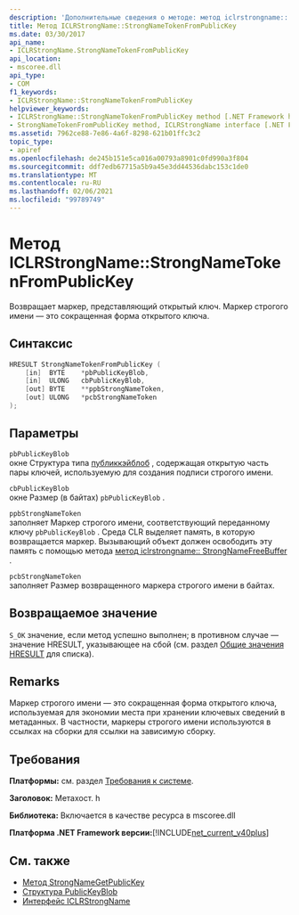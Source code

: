 ```yaml
---
description: 'Дополнительные сведения о методе: метод iclrstrongname:: StrongNameTokenFromPublicKey'
title: Метод ICLRStrongName::StrongNameTokenFromPublicKey
ms.date: 03/30/2017
api_name:
- ICLRStrongName.StrongNameTokenFromPublicKey
api_location:
- mscoree.dll
api_type:
- COM
f1_keywords:
- ICLRStrongName::StrongNameTokenFromPublicKey
helpviewer_keywords:
- ICLRStrongName::StrongNameTokenFromPublicKey method [.NET Framework hosting]
- StrongNameTokenFromPublicKey method, ICLRStrongName interface [.NET Framework hosting]
ms.assetid: 7962ce88-7e86-4a6f-8298-621b01ffc3c2
topic_type:
- apiref
ms.openlocfilehash: de245b151e5ca016a00793a8901c0fd990a3f804
ms.sourcegitcommit: ddf7edb67715a5b9a45e3dd44536dabc153c1de0
ms.translationtype: MT
ms.contentlocale: ru-RU
ms.lasthandoff: 02/06/2021
ms.locfileid: "99789749"
---
```

# <a name="iclrstrongnamestrongnametokenfrompublickey-method"></a>Метод ICLRStrongName::StrongNameTokenFromPublicKey

Возвращает маркер, представляющий открытый ключ. Маркер строгого имени — это сокращенная форма открытого ключа.  
  
## <a name="syntax"></a>Синтаксис  
  
```cpp  
HRESULT StrongNameTokenFromPublicKey (
    [in]  BYTE    *pbPublicKeyBlob,  
    [in]  ULONG   cbPublicKeyBlob,  
    [out] BYTE    **ppbStrongNameToken,  
    [out] ULONG   *pcbStrongNameToken  
);  
```  
  
## <a name="parameters"></a>Параметры  

 `pbPublicKeyBlob`  
 окне Структура типа [публиккэйблоб](../strong-naming/publickeyblob-structure.md) , содержащая открытую часть пары ключей, используемую для создания подписи строгого имени.  
  
 `cbPublicKeyBlob`  
 окне Размер (в байтах) `pbPublicKeyBlob` .  
  
 `ppbStrongNameToken`  
 заполняет Маркер строгого имени, соответствующий переданному ключу `pbPublicKeyBlob` . Среда CLR выделяет память, в которую возвращается маркер. Вызывающий объект должен освободить эту память с помощью метода [метод iclrstrongname:: StrongNameFreeBuffer](iclrstrongname-strongnamefreebuffer-method.md) .  
  
 `pcbStrongNameToken`  
 заполняет Размер возвращенного маркера строгого имени в байтах.  
  
## <a name="return-value"></a>Возвращаемое значение  

 `S_OK` значение, если метод успешно выполнен; в противном случае — значение HRESULT, указывающее на сбой (см. раздел [Общие значения HRESULT](/windows/win32/seccrypto/common-hresult-values) для списка).  
  
## <a name="remarks"></a>Remarks  

 Маркер строгого имени — это сокращенная форма открытого ключа, используемая для экономии места при хранении ключевых сведений в метаданных. В частности, маркеры строгого имени используются в ссылках на сборки для ссылки на зависимую сборку.  
  
## <a name="requirements"></a>Требования  

 **Платформы:** см. раздел [Требования к системе](../../get-started/system-requirements.md).  
  
 **Заголовок:** Метахост. h  
  
 **Библиотека:** Включается в качестве ресурса в mscoree.dll  
  
 **Платформа .NET Framework версии:**[!INCLUDE[net_current_v40plus](../../../../includes/net-current-v40plus-md.md)]  
  
## <a name="see-also"></a>См. также

- [Метод StrongNameGetPublicKey](iclrstrongname-strongnamegetpublickey-method.md)
- [Структура PublicKeyBlob](../strong-naming/publickeyblob-structure.md)
- [Интерфейс ICLRStrongName](iclrstrongname-interface.md)
